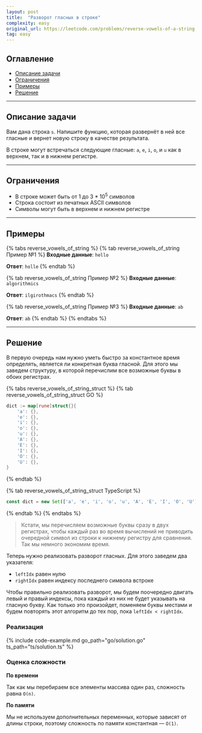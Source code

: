 ```yaml
---
layout: post
title:  "Разворот гласных в строке"
complexity: easy
original_url: https://leetcode.com/problems/reverse-vowels-of-a-string
tag: easy
---
```


## Оглавление

- [Описание задачи](#описание-задачи)
- [Ограничения](#ограничения)
- [Примеры](#примеры)
- [Решение](#решение)

---

## Описание задачи

Вам дана строка `s`. Напишите функцию, которая развернёт в ней все гласные и вернет новую строку в качестве результата.

В строке могут встречаться следующие гласные: `a`, `e`, `i`, `o`, и `u` как в верхнем, так и в нижнем регистре.

---

## Ограничения

- В строке может быть от 1 до 3 * 10<sup>5</sup> символов
- Строка состоит из печатных ASCII символов
- Символы могут быть в верхнем и нижнем регистре

---

## Примеры

{% tabs reverse_vowels_of_string %}
{% tab reverse_vowels_of_string Пример №1 %}
**Входные данные**: `hello`

**Ответ**: `holle`
{% endtab %}

{% tab reverse_vowels_of_string Пример №2 %}
**Входные данные**: `algorithmics`

**Ответ**: `ilgirothmacs`
{% endtab %}

{% tab reverse_vowels_of_string Пример №3 %}
**Входные данные**: `ab`

**Ответ**: `ab`
{% endtab %}
{% endtabs %}

---

## Решение

В первую очередь нам нужно уметь быстро за константное время определять, является ли конкретная буква гласной.
Для этого мы заведем структуру, в которой перечислим все возможные буквы в обоих регистрах.


{% tabs reverse_vowels_of_string_struct %}
{% tab reverse_vowels_of_string_struct GO %}
```go
dict := map[rune]struct{}{
    'a': {},
    'e': {},
    'i': {},
    'o': {},
    'u': {},
    'A': {},
    'E': {},
    'I': {},
    'O': {},
    'U': {},
}
```
{% endtab %}

{% tab reverse_vowels_of_string_struct TypeScript %}
```typescript
const dict = new Set(['a', 'e', 'i', 'o', 'u', 'A', 'E', 'I', 'O', 'U'])
```
{% endtab %}
{% endtabs %}

> Кстати, мы перечисляем возможные буквы сразу в двух регистрах, чтобы каждый раз во время вычислений не приводить 
> очередной символ из строки к нижнему регистру для сравнения. Так мы немного экономим время.

Теперь нужно реализовать разворот гласных.
Для этого заведем два указателя:

- `leftIdx` равен нулю
- `rightIdx` равен индексу последнего символа встроке

Чтобы правильно реализовать разворот, мы будем поочередно двигать левый и правый индексы, пока каждый из них не будет указывать на гласную букву.
Как только это произойдет, поменяем буквы местами и будем повторять этот алгоритм до тех пор, пока `leftIdx < rightIdx`.

### Реализация

{% include code-example.md go_path="go/solution.go" ts_path="ts/solution.ts" %}

### Оценка сложности

**По времени**

Так как мы перебираем все элементы массива один раз, сложность равна `O(n)`.

**По памяти**

Мы не используем дополнительных переменных, которые зависят от длины строки, поэтому сложность по памяти константная — `O(1)`.